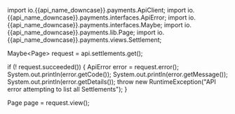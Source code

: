 import io.{{api_name_downcase}}.payments.ApiClient;
import io.{{api_name_downcase}}.payments.interfaces.ApiError;
import io.{{api_name_downcase}}.payments.interfaces.Maybe;
import io.{{api_name_downcase}}.payments.lib.Page;
import io.{{api_name_downcase}}.payments.views.Settlement;

Maybe<Page<Settlement>> request = api.settlements.get();

if (! request.succeeded()) {
    ApiError error = request.error();
    System.out.println(error.getCode());
    System.out.println(error.getMessage());
    System.out.println(error.getDetails());
    throw new RuntimeException("API error attempting to list all Settlements");
}

Page<Settlement> page = request.view();

